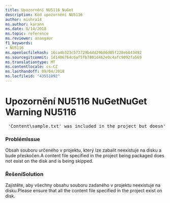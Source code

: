 ```yaml
---
title: Upozornění NU5116 NuGet
description: Kód upozornění NU5116
author: mishra14
ms.author: karann
ms.date: 8/14/2018
ms.topic: reference
ms.reviewer: anangaur
f1_keywords:
- NU5116
ms.openlocfilehash: 16ca4b323c573729b4dd29b86d05f228eb843492
ms.sourcegitcommit: 1d1406764c6af5fb7801d462e0c4afc9092fa569
ms.translationtype: MT
ms.contentlocale: cs-CZ
ms.lasthandoff: 09/04/2018
ms.locfileid: "43551892"
---
```

# <a name="nuget-warning-nu5116"></a><span data-ttu-id="95592-103">Upozornění NU5116 NuGet</span><span class="sxs-lookup"><span data-stu-id="95592-103">NuGet Warning NU5116</span></span>
<pre> 'Content\sample.txt' was included in the project but doesn't exist. Skipping...</pre>

### <a name="issue"></a><span data-ttu-id="95592-104">Problém</span><span class="sxs-lookup"><span data-stu-id="95592-104">Issue</span></span>

<span data-ttu-id="95592-105">Obsah souboru určeného v projektu, který lze zabalit neexistuje na disku a bude přeskočen.</span><span class="sxs-lookup"><span data-stu-id="95592-105">A content file specified in the project being packaged does not exist on the disk and is being skipped.</span></span>


### <a name="solution"></a><span data-ttu-id="95592-106">Řešení</span><span class="sxs-lookup"><span data-stu-id="95592-106">Solution</span></span>

<span data-ttu-id="95592-107">Zajistěte, aby všechny obsahu souboru zadaného v projektu neexistuje na disku.</span><span class="sxs-lookup"><span data-stu-id="95592-107">Please ensure that all the content file specified in the project exist on disk.</span></span>

